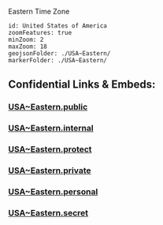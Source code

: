 Eastern Time Zone

```leaflet
id: United States of America
zoomFeatures: true 
minZoom: 2 
maxZoom: 18
geojsonFolder: ./USA~Eastern/
markerFolder: ./USA~Eastern/
```




## Confidential Links & Embeds: 

### [USA~Eastern.public](/_public/\Earth\Continent\America~North\USAUSA~Eastern.public.md) 

### [USA~Eastern.internal](/_internal/\Earth\Continent\America~North\USAUSA~Eastern.internal.md) 

### [USA~Eastern.protect](/_protect/\Earth\Continent\America~North\USAUSA~Eastern.protect.md) 

### [USA~Eastern.private](/_private/\Earth\Continent\America~North\USAUSA~Eastern.private.md) 

### [USA~Eastern.personal](/_personal/\Earth\Continent\America~North\USAUSA~Eastern.personal.md) 

### [USA~Eastern.secret](/_secret/\Earth\Continent\America~North\USAUSA~Eastern.secret.md)

